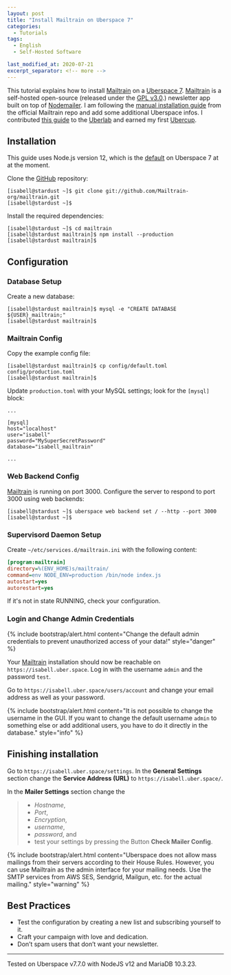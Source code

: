 ```yaml
---
layout: post
title: "Install Mailtrain on Uberspace 7"
categories:
  - Tutorials
tags:
  - English
  - Self-Hosted Software

last_modified_at: 2020-07-21
excerpt_separator: <!-- more -->
---
```


This tutorial explains how to install [Mailtrain](https://mailtrain.org) on a [Uberspace 7](uberspace.de). [Mailtrain](https://mailtrain.org/) is a self-hosted open-source (released under the [GPL
v3.0](https://github.com/Mailtrain-org/mailtrain/blob/master/LICENSE).) newsletter app built on top of [Nodemailer](https://nodemailer.com/). I am following the [manual installation guide](https://github.com/Mailtrain-org/mailtrain#quick-start---manual-install-any-os-that-supports-nodejs) from the official Mailtrain repo and add some additional Uberspace infos. I contributed [this guide](https://lab.uberspace.de/guide_mailtrain.html) to the [Uberlab](https://lab.uberspace.de/) and earned my first [Ubercup](https://github.com/Uberspace/lab/blob/master/CONTRIBUTING.md#reward).

<!-- more -->

## Installation

This guide uses Node.js version 12, which is the [default](https://manual.uberspace.de/lang-nodejs.html#standard-version) on Uberspace 7 at at the moment.

Clone the [GitHub](https://github.com/Mailtrain-org/mailtrain)
repository:

```console
[isabell@stardust ~]$ git clone git://github.com/Mailtrain-org/mailtrain.git
[isabell@stardust ~]$
```

Install the required dependencies:

```console
[isabell@stardust ~]$ cd mailtrain
[isabell@stardust mailtrain]$ npm install --production
[isabell@stardust mailtrain]$
```

## Configuration

### Database Setup

Create a new database:

```console
[isabell@stardust mailtrain]$ mysql -e "CREATE DATABASE ${USER}_mailtrain;"
[isabell@stardust mailtrain]$
```

### Mailtrain Config

Copy the example config file:

```console
[isabell@stardust mailtrain]$ cp config/default.toml config/production.toml
[isabell@stardust mailtrain]$
```

Update `production.toml` with your MySQL settings; look for the
`[mysql]` block:

```console
...

[mysql]
host="localhost"
user="isabell"
password="MySuperSecretPassword"
database="isabell_mailtrain"

...
```

### Web Backend Config

[Mailtrain](https://mailtrain.org/) is running on port 3000. Configure the server to respond to port 3000 using web backends:

``` console
[isabell@stardust ~]$ uberspace web backend set / --http --port 3000
[isabell@stardust ~]$
```

### Supervisord Daemon Setup

Create `~/etc/services.d/mailtrain.ini` with the following content:

```ini
[program:mailtrain]
directory=%(ENV_HOME)s/mailtrain/
command=env NODE_ENV=production /bin/node index.js
autostart=yes
autorestart=yes
```

If it's not in state RUNNING, check your configuration.

### Login and Change Admin Credentials

{% include bootstrap/alert.html 
  content="Change the default admin credentials to prevent unauthorized access of your data!"
  style="danger"
%}

Your [Mailtrain](https://mailtrain.org/) installation should now be
reachable on `https://isabell.uber.space`. Log in with the username
`admin` and the password `test`.

Go to `https://isabell.uber.space/users/account` and change your email
address as well as your password.

{% include bootstrap/alert.html 
  content="It is not possible to change the username in the GUI. If you want to change the default username `admin` to something else or add additional users, you have to do it directly in the database."
  style="info"
%}

## Finishing installation

Go to `https://isabell.uber.space/settings`. In the **General Settings** section change the **Service Address (URL)**
to `https://isabell.uber.space/`.

In the **Mailer Settings** section change the

> -   *Hostname*,
> -   *Port*,
> -   *Encryption*,
> -   *username*,
> -   *password*, and
> -   test your settings by pressing the Button **Check Mailer Config**.

{% include bootstrap/alert.html 
  content="Uberspace does not allow mass mailings from their servers according to their House Rules. However, you can use Mailtrain as the admin interface for your mailing needs. Use the SMTP services from AWS SES, Sendgrid, Mailgun, etc. for the actual mailing."
  style="warning"
%}

## Best Practices

* Test the configuration by creating a new list and subscribing yourself
to it.
* Craft your campaign with love and dedication.
* Don’t spam users that don’t want your newsletter.

------------------------------------------------------------------------

Tested on Uberspace v7.7.0 with NodeJS v12 and MariaDB 10.3.23.
